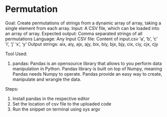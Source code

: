 # Permutation

Goal: Create permutations of strings from a dynamic array of array, taking a single element from each array. 
Input: A CSV file, which can be loaded into an array of array. 
Expected output: Comma separated strings of all permutations 
Language: Any
Input CSV file:
Content of input.csv 
‘a’, ‘b’, ‘c’
‘i’, ‘j’
‘x’, ‘y’
Output strings:
aix, aiy, ajx, ajy, bix, biy, bjx, bjy, cix, ciy, cjx, cjy


Tool Used:
1. pandas:  Pandas is an opensource library that allows to you perform data manipulation in Python. Pandas library is built on top of Numpy, meaning Pandas needs Numpy to operate. Pandas provide an easy way to create, manipulate and wrangle the data.


Steps:
1) Install pandas in the respective editor
2) Set the location of csv file to the uploaded code
3) Run the snippet on terminal using sys argv





